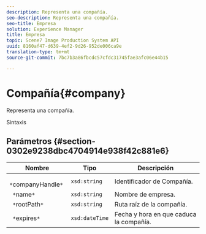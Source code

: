 ```yaml
---
description: Representa una compañía.
seo-description: Representa una compañía.
seo-title: Empresa
solution: Experience Manager
title: Empresa
topic: Scene7 Image Production System API
uuid: 8160af47-d639-4ef2-9d26-952de006ca9e
translation-type: tm+mt
source-git-commit: 7bc7b3a86fbcdc57cfdc31745fae3afc06e44b15

---
```



# Compañía{#company}

Representa una compañía.

Sintaxis

## Parámetros {#section-0302e9238dbc4704914e938f42c881e6}

| Nombre | Tipo | Descripción |
|---|---|---|
| ` *`companyHandle`*` | `xsd:string` | Identificador de Compañía. |
| ` *`name`*` | `xsd:string` | Nombre de empresa. |
| ` *`rootPath`*` | `xsd:string` | Ruta raíz de la compañía. |
| ` *`expires`*` | `xsd:dateTime` | Fecha y hora en que caduca la compañía. |

